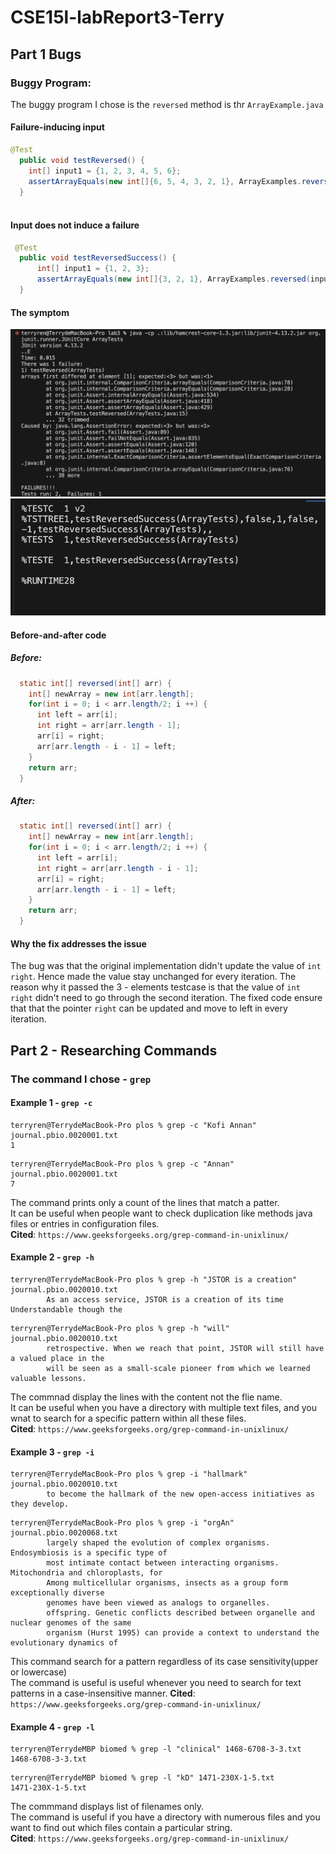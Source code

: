 # CSE15l-labReport3-Terry
## Part 1 Bugs
### Buggy Program:
The buggy program I chose is the `reversed` method is thr `ArrayExample.java` <br>
#### Failure-inducing input
```java 
@Test
  public void testReversed() {
    int[] input1 = {1, 2, 3, 4, 5, 6};
    assertArrayEquals(new int[]{6, 5, 4, 3, 2, 1}, ArrayExamples.reversed(input1));
  }
 
```
#### Input does not induce a failure
```java
 @Test 
  public void testReversedSuccess() {
      int[] input1 = {1, 2, 3};
      assertArrayEquals(new int[]{3, 2, 1}, ArrayExamples.reversed(input1)); // This will pass
  }
```

#### The symptom
![image](ouputFail.png)
![image](outputsuccess.png)

#### Before-and-after code
##### Before:
```java
  static int[] reversed(int[] arr) {
    int[] newArray = new int[arr.length];
    for(int i = 0; i < arr.length/2; i ++) {
      int left = arr[i];
      int right = arr[arr.length - 1];
      arr[i] = right;
      arr[arr.length - i - 1] = left;
    }
    return arr;
  }
```
##### After:
```java
  static int[] reversed(int[] arr) {
    int[] newArray = new int[arr.length];
    for(int i = 0; i < arr.length/2; i ++) {
      int left = arr[i];
      int right = arr[arr.length - i - 1];
      arr[i] = right;
      arr[arr.length - i - 1] = left;
    }
    return arr;
  }
```
#### Why the fix addresses the issue
The bug was that the original implementation didn't update the value of `int right`. Hence made the value stay unchanged for every iteration. The reason why it passed the 3 - elements testcase is that the value of `int right` didn't need to go through the second iteration. The fixed code ensure that that the pointer `right` can be updated and move to left in every iteration.

## Part 2 - Researching Commands
### The command I chose -  `grep`
#### Example 1 - `grep -c`
```console
terryren@TerrydeMacBook-Pro plos % grep -c "Kofi Annan" journal.pbio.0020001.txt 
1
```
```console 
terryren@TerrydeMacBook-Pro plos % grep -c "Annan" journal.pbio.0020001.txt
7
```
The command prints only a count of the lines that match a patter.<br>
It can be useful when people want to check duplication like methods java files or entries in configuration files.<br>
**Cited**: `https://www.geeksforgeeks.org/grep-command-in-unixlinux/`
#### Example 2 - `grep -h`
```console
terryren@TerrydeMacBook-Pro plos % grep -h "JSTOR is a creation" journal.pbio.0020010.txt 
        As an access service, JSTOR is a creation of its time Understandable though the
```
```console
terryren@TerrydeMacBook-Pro plos % grep -h "will" journal.pbio.0020010.txt 
        retrospective. When we reach that point, JSTOR will still have a valued place in the
        will be seen as a small-scale pioneer from which we learned valuable lessons.
```
The commnad display the lines with the content not the flie name.<br>
It can be useful when you have a directory with multiple text files, and you wnat to search for a specific pattern within all these files.<br>
**Cited**: `https://www.geeksforgeeks.org/grep-command-in-unixlinux/`
#### Example 3 - `grep -i`
```console
terryren@TerrydeMacBook-Pro plos % grep -i "hallmark" journal.pbio.0020010.txt 
        to become the hallmark of the new open-access initiatives as they develop.
```
```console
terryren@TerrydeMacBook-Pro plos % grep -i "orgAn" journal.pbio.0020068.txt 
        largely shaped the evolution of complex organisms. Endosymbiosis is a specific type of
        most intimate contact between interacting organisms. Mitochondria and chloroplasts, for
        Among multicellular organisms, insects as a group form exceptionally diverse
        genomes have been viewed as analogs to organelles.
        offspring. Genetic conflicts described between organelle and nuclear genomes of the same
        organism (Hurst 1995) can provide a context to understand the evolutionary dynamics of
```
This command search for a pattern regardless of its case sensitivity(upper or lowercase)<br>
The command is useful is useful whenever you need to search for text patterns in a case-insensitive manner.
**Cited**: `https://www.geeksforgeeks.org/grep-command-in-unixlinux/`
#### Example 4 - `grep -l`
```console
terryren@TerrydeMBP biomed % grep -l "clinical" 1468-6708-3-3.txt 
1468-6708-3-3.txt 
```
```console
terryren@TerrydeMBP biomed % grep -l "kD" 1471-230X-1-5.txt 
1471-230X-1-5.txt
```
The commmand displays list of filenames only.<br>
The command is useful if  you have a directory with numerous files and you want to find out which files contain a particular string.<br>
**Cited**: `https://www.geeksforgeeks.org/grep-command-in-unixlinux/`
